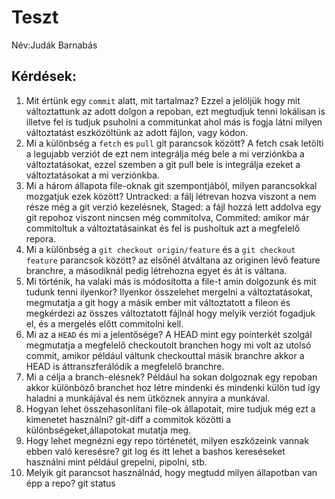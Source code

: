 # Teszt

Név:Judák Barnabás 

## Kérdések:

1. Mit értünk egy `commit` alatt, mit tartalmaz?
Ezzel a jelöljük hogy mit változtattunk az adott dolgon a repoban, ezt megtudjuk tenni lokálisan is illetve fel is tudjuk psuholni a commitunkat ahol más is fogja látni milyen változtatást eszközöltünk az adott fájlon, vagy kódon.
1. Mi a különbség a `fetch` es `pull` git parancsok között?
A fetch csak letölti a legujabb verziót de ezt nem integrálja még bele a mi verziónkba a változtatásokat, ezzel szemben a git pull bele is integrálja ezeket a változtatásokat a mi verziónkba.
1. Mi a három állapota file-oknak git szempontjából, milyen parancsokkal mozgatjuk ezek között?
Untracked: a fálj létrevan hozva viszont a nem része még a git verzió kezelésnek, Staged: a fájl hozzá lett addolva egy git repohoz viszont nincsen még commitolva, Commited: amikor már commitoltuk a változtatásainkat és fel is pusholtuk azt a megfelelő repora.
1. Mi a különbség a `git checkout origin/feature` és a `git checkout feature` parancsok között?
az elsőnél átváltana az originen lévő feature branchre, a másodiknál pedig létrehozna egyet és át is váltana.
1. Mi történik, ha valaki más is módosította a file-t amin dolgozunk és mit tudunk tenni ilyenkor?
Ilyenkor összelehet mergelni a változtatásokat, megmutatja a git hogy a másik ember mit változtatott a fileon és megkérdezi az összes változtatott fájlnál hogy melyik verziót fogadjuk el, és a mergelés előtt commitolni kell.
1. Mi az a `HEAD` és mi a jelentősége?
A HEAD mint egy pointerkét szolgál megmutatja a megfelelő checkoutolt branchen hogy mi volt az utolsó commit, amikor például váltunk checkouttal másik branchre akkor a HEAD is áttranszferálódik a megfelelő branchre.
1. Mi a célja a branch-elésnek?
Például ha sokan dolgoznak egy repoban akkor különböző branchet hoz létre mindenki és mindenki külön tud így haladni a munkájával és nem ütköznek annyira a munkával. 
1. Hogyan lehet összehasonlítani file-ok állapotait, mire tudjuk még ezt a kimenetet használni?
git-diff a commitok közötti a különbségeket,állapotokat mutatja meg.
1. Hogy lehet megnézni egy repo történetét, milyen eszközeink vannak ebben való keresésre?
git log és itt lehet a bashos kereséseket használni mint például grepelni, pipolni, stb.
1. Melyik git parancsot használnád, hogy megtudd milyen állapotban van épp a repo?
git status
